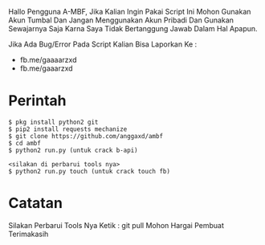 Hallo Pengguna A-MBF, Jika Kalian Ingin Pakai Script Ini Mohon Gunakan
Akun Tumbal Dan Jangan Menggunakan Akun Pribadi Dan Gunakan Sewajarnya Saja
Karna Saya Tidak Bertanggung Jawab Dalam Hal Apapun. 

Jika Ada Bug/Error Pada Script Kalian Bisa Laporkan Ke :
* fb.me/gaaaarzxd
* fb.me/gaaarzxd

# Perintah
```
$ pkg install python2 git
$ pip2 install requests mechanize
$ git clone https://github.com/anggaxd/ambf
$ cd ambf
$ python2 run.py (untuk crack b-api)

<silakan di perbarui tools nya>
$ python2 run.py touch (untuk crack touch fb) 
```

# Catatan
Silakan Perbarui Tools Nya
Ketik : git pull
Mohon Hargai Pembuat Terimakasih
